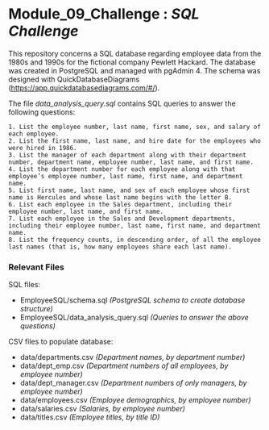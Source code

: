 # Module_09_Challenge : *SQL Challenge*

This repository concerns a SQL database regarding employee data from the 1980s and 1990s for the fictional company Pewlett Hackard. The database was created in PostgreSQL and managed with pgAdmin 4. The schema was designed with QuickDatabaseDiagrams (https://app.quickdatabasediagrams.com/#/).

The file *data_analysis_query.sql* contains SQL queries to answer the following questions:

    1. List the employee number, last name, first name, sex, and salary of each employee.
    2. List the first name, last name, and hire date for the employees who were hired in 1986.
    3. List the manager of each department along with their department number, department name, employee number, last name, and first name.
    4. List the department number for each employee along with that employee’s employee number, last name, first name, and department name.
    5. List first name, last name, and sex of each employee whose first name is Hercules and whose last name begins with the letter B.
    6. List each employee in the Sales department, including their employee number, last name, and first name.
    7. List each employee in the Sales and Development departments, including their employee number, last name, first name, and department name.
    8. List the frequency counts, in descending order, of all the employee last names (that is, how many employees share each last name).

### Relevant Files

SQL files:
+ EmployeeSQL/schema.sql *(PostgreSQL schema to create database structure)*
+ EmployeeSQL/data_analysis_query.sql *(Queries to answer the above questions)*

CSV files to populate database:
+ data/departments.csv *(Department names, by department number)*
+ data/dept_emp.csv *(Department numbers of all employees, by employee number)*
+ data/dept_manager.csv *(Department numbers of only managers, by employee number)*
+ data/employees.csv *(Employee demographics, by employee number)*
+ data/salaries.csv *(Salaries, by employee number)*
+ data/titles.csv *(Employee titles, by title ID)*
